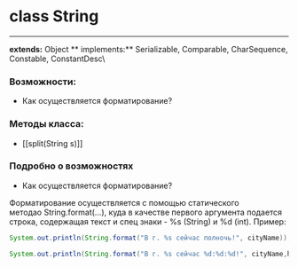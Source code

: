 # class String

---

>

**extends:** Object
** implements:** Serializable, Comparable<String>, CharSequence, Constable, ConstantDesc\
	
### Возможности:
- Как осуществляется форматирование?

### Методы класса:
- [[split(String s)]]

### Подробно о возможностях
- Как осуществляется форматирование?

Форматирование осуществляется с помощью статического методао String.format(…), куда в качестве первого аргумента подается строка, содержащая текст и спец знаки - %s (String) и %d (int). Пример:

```java
System.out.println(String.format("В г. %s сейчас полночь!", cityName));

System.out.println(String.format("В г. %s сейчас %d:%d:%d!", cityName,hours,minutes,seconds));
```